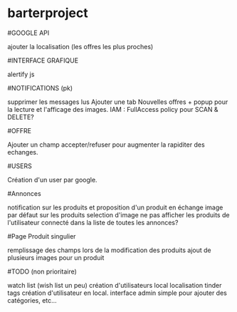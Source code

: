 # barterproject

#GOOGLE API 

ajouter la localisation (les offres les plus proches)

#INTERFACE GRAFIQUE

alertify js

#NOTIFICATIONS (pk)

supprimer les messages lus
Ajouter une tab Nouvelles offres + popup pour la lecture et l'afficage des images.
IAM : FullAccess policy pour SCAN & DELETE?

#OFFRE

Ajouter un champ accepter/refuser pour augmenter la rapiditer des echanges.

#USERS

Création d'un user par google.

#Annonces

notification sur les produits et proposition d'un produit en échange
image par défaut sur les produits
selection d'image
ne pas afficher les produits de l'utilisateur connecté dans la liste de toutes les annonces?

#Page Produit singulier

remplissage des champs lors de la modification des produits
ajout de plusieurs images pour un produit


#TODO (non prioritaire)

watch list (wish list un peu)
création d'utilisateurs local
localisation
tinder
tags
création d'utilisateur en local.
interface admin simple pour ajouter des catégories, etc...